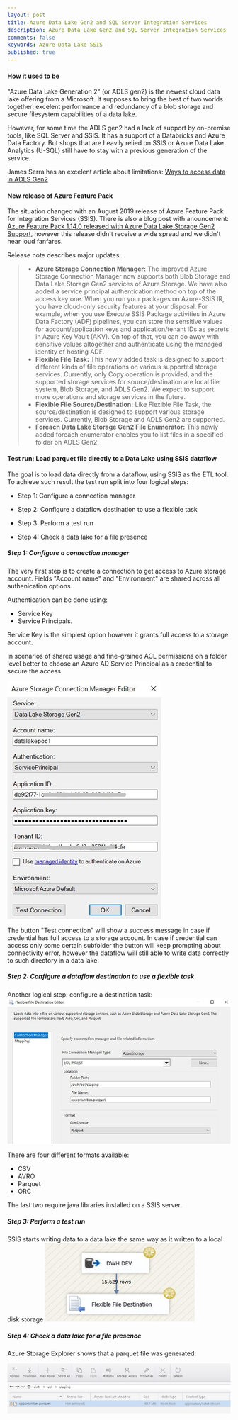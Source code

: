 ```yaml
---
layout: post
title: Azure Data Lake Gen2 and SQL Server Integration Services
description: Azure Data Lake Gen2 and SQL Server Integration Services
comments: false
keywords: Azure Data Lake SSIS
published: true 
---
```


#### How it used to be

"Azure Data Lake Generation 2" (or ADLS gen2) is the newest cloud data lake offering from a Microsoft. It supposes to bring the best of two worlds together: excelent performance and redundancy of a blob storage and secure filesystem capabilities of a data lake. 

However, for some time the ADLS gen2 had a lack of support by on-premise tools, like SQL Server and SSIS. It has a support of a Databricks and Azure Data Factory. But shops that are heavily relied on SSIS or Azure Data Lake Analytics (U-SQL) still have to stay with a previous generation of the service.

James Serra has an excelent article about limitations: [Ways to access data in ADLS Gen2][1]

#### New release of Azure Feature Pack

The situation changed with an August 2019 release of Azure Feature Pack for Integration Services (SSIS). There is also a blog post with anouncement: [Azure Feature Pack 1.14.0 released with Azure Data Lake Storage Gen2 Support][2], however this release didn't receive a wide spread and we didn't hear loud fanfares. 

Release note describes major updates:


> - **Azure Storage Connection Manager:** The improved Azure Storage Connection Manager now supports both Blob Storage and Data Lake Storage Gen2 services of Azure Storage. We have also added a service principal authentication method on top of the access key one. When you run your packages on Azure-SSIS IR, you have cloud-only security features at your disposal. For example, when you use Execute SSIS Package activities in Azure Data Factory (ADF) pipelines, you can store the sensitive values for account/application keys and application/tenant IDs as secrets in Azure Key Vault (AKV). On top of that, you can do away with sensitive values altogether and authenticate using the managed identity of hosting ADF.
> - **Flexible File Task:** This newly added task is designed to support different kinds of file operations on various supported storage services.
Currently, only Copy operation is provided, and the supported storage services for source/destination are local file system, Blob Storage, and ADLS Gen2.
We expect to support more operations and storage services in the future.
> - **Flexible File Source/Destination:** Like Flexible File Task, the source/destination is designed to support various storage services.
Currently, Blob Storage and ADLS Gen2 are supported.
> - **Foreach Data Lake Storage Gen2 File Enumerator:** This newly added foreach enumerator enables you to list files in a specified folder on ADLS Gen2.



#### Test run: Load parquet file directly to a Data Lake using SSIS dataflow


The goal is to load data directly from a dataflow, using SSIS as the ETL tool. To achieve such result the test run split into four logical steps:

 - Step 1: Configure a connection manager

 - Step 2: Configure a dataflow destination to use a flexible task

 - Step 3: Perform a test run

 - Step 4: Check a data lake for a file presence




##### Step 1: Configure a connection manager

The very first step is to create a connection to get access to Azure storage account. Fields  "Account name" and "Environment" are shared across all authenication options.

Authentication can be done using: 
 - Service Key
 - Service Principals.

Service Key is the simplest option however it grants full access to a storage account.

In scenarios of shared usage and fine-grained ACL permissions on a folder level better to choose an Azure AD Service Principal as a credential to secure the access.

<img src="/assets/images/posts/ssis-adls/step1_1.jpg" alt="Step 1" />

The button "Test connection" will show a success message in case if credential has full access to a storage account. In case if credential can access only some certain subfolder the button will keep prompting about connectivity error, however the dataflow will still able to write data correctly to such directory in a data lake.


##### Step 2: Configure a dataflow destination to use a flexible task

Another logical step: configure a destination task: 
<img src="/assets/images/posts/ssis-adls/step1_2.jpg" alt="Step 2" />

There are four different formats available:
 - CSV
 - AVRO
 - Parquet
 - ORC

 The last two require java libraries installed on a SSIS server.


##### Step 3: Perform a test run

SSIS starts writing data to a data lake the same way as it written to a local disk storage
<img src="/assets/images/posts/ssis-adls/step1_3.jpg" alt="Step 3" />


##### Step 4: Check a data lake for a file presence

Azure Storage Explorer shows that a parquet file was generated:

<img src="/assets/images/posts/ssis-adls/step1_4.jpg" alt="Step 4" />




[1]:https://www.jamesserra.com/archive/2019/09/ways-to-access-data-in-adls-gen2/

[2]:https://techcommunity.microsoft.com/t5/SQL-Server-Integration-Services/Azure-Feature-Pack-1-14-0-released-with-Azure-Data-Lake-Storage/ba-p/830672


